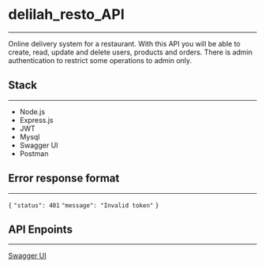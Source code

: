 # delilah_resto_API
---
Online delivery system for a restaurant. With this API you will be able to create, read, update and delete  users, products and orders. There is admin authentication to restrict some operations to admin only.

## Stack
---
* Node.js
* Express.js
* JWT
* Mysql
* Swagger UI
* Postman

## Error response format
---
`{`
   `"status": 401`
   `"message": "Invalid token"`
`}`
 
 ## API Enpoints
 ---
[Swagger UI](https://app.swaggerhub.com/apis/blueMary/DelilahRastaurant/1.0.0)





